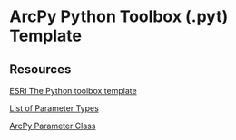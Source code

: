 # ArcPy Python Toolbox (.pyt) Template

## Resources
[ESRI The Python toolbox template](https://pro.arcgis.com/en/pro-app/arcpy/geoprocessing_and_python/a-template-for-python-toolboxes.htm)

[List of Parameter Types](https://pro.arcgis.com/en/pro-app/arcpy/geoprocessing_and_python/defining-parameter-data-types-in-a-python-toolbox.htm#ESRI_SECTION1_A6F5518564FF4125B7C410F3DF3C3003)

[ArcPy Parameter Class](https://pro.arcgis.com/en/pro-app/arcpy/classes/parameter.htm)